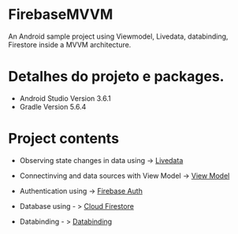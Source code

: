 # FirebaseMVVM
An Android sample project using Viewmodel, Livedata, databinding, Firestore inside a MVVM architecture.

# Detalhes do projeto e packages. 

* Android Studio Version 3.6.1 
* Gradle Version 5.6.4 

# Project contents

* Observing state changes in data using ->
<a href="https://developer.android.com/topic/libraries/architecture/livedata" target="_blank" rel="noopener noreferrer">Livedata </a>

* Connectinving and data sources with View Model ->
<a href="https://developer.android.com/topic/libraries/architecture/viewmodel">View Model </a>

* Authentication using ->
<a href="https://firebase.google.com/docs/auth/?gclid=Cj0KCQjw1Iv0BRDaARIsAGTWD1s_AYJbbZJIIOis5YxJdhwUoue-lFYYhzp2OlXJMz_n_YUo-rf0i2saAqSIEALw_wcB">Firebase Auth </a>

* Database using - > 
<a href="https://firebase.google.com/docs/firestore?hl=pt-br">Cloud Firestore </a>

* Databinding - > 
<a href="https://developer.android.com/topic/libraries/data-binding?hl=pt">Databinding </a>








